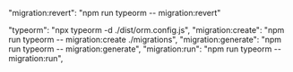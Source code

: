 "migration:revert": "npm run typeorm -- migration:revert"

"typeorm": "npx typeorm -d ./dist/orm.config.js",
"migration:create": "npm run typeorm -- migration:create ./migrations",
"migration:generate": "npm run typeorm -- migration:generate",
"migration:run": "npm run typeorm -- migration:run",
